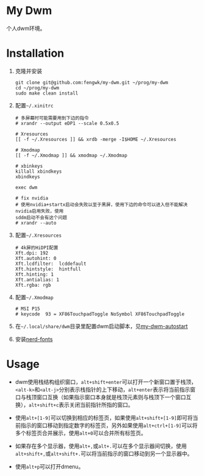 # My Dwm

个人dwm环境。

# Installation

1. 克隆并安装

    ```shell
    git clone git@github.com:fengwk/my-dwm.git ~/prog/my-dwm
    cd ~/prog/my-dwm
    sudo make clean install
    ```

1. 配置`~/.xinitrc`

   ```shell
   # 多屏幕时可能需要用到下边的指令
   # xrandr --output eDP1 --scale 0.5x0.5

   # Xresources
   [[ -f ~/.Xresources ]] && xrdb -merge -I$HOME ~/.Xresources

   # Xmodmap
   [[ -f ~/.Xmodmap ]] && xmodmap ~/.Xmodmap

   # xbinkeys
   killall xbindkeys
   xbindkeys

   exec dwm

   # fix nvidia
   # 使用nvidia+startx启动会失败以至于黑屏，使用下边的命令可以进入但不能解决nvidia启用失败，使用
   sddm启动不会有这个问题
   # xrandr --auto
   ```

1. 配置`~/.Xresources`

   ```shell
   # 4k屏的HiDPI配置
   Xft.dpi: 192
   Xft.autohint: 0
   Xft.lcdfilter:  lcddefault
   Xft.hintstyle:  hintfull
   Xft.hinting: 1
   Xft.antialias: 1
   Xft.rgba: rgb
   ```

1. 配置`~/.Xmodmap`

   ```shell
   # MSI P15
   # keycode  93 = XF86TouchpadToggle NoSymbol XF86TouchpadToggle
   ```

1. 在`~/.local/share/dwm`目录里配置dwm启动脚本，见[my-dwm-autostart](https://github.com/fengwk/my-dwm-autostart)

1. 安装[nerd-fonts](https://github.com/ryanoasis/nerd-fonts)

# Usage

- dwm使用栈结构组织窗口，`alt+shift+enter`可以打开一个新窗口置于栈顶，`<alt-k>`和`<alt-j>`分别表示栈指针的上下移动，`alt+enter`表示将当前指示窗口与栈顶窗口互换（如果指示窗口本身就是栈顶元素则与栈顶下一个窗口互换），`alt+shift+c`表示关闭当前指针所指的窗口。

- 使用`alt+[1-9]`可以切换到相应的标签页，如果使用`alt+shift+[1-9]`即可将当前指示的窗口移动到指定数字的标签页，另外如果使用`alt+ctrl+[1-9]`可以将多个标签页合并展示，使用`alt+0`可以合并所有标签页。

- 如果存在多个显示器，使用`alt+,`或`alt+.`可以在多个显示器间切换，使用`alt+shift+,`或`alt+shift+.`可以将当前指示的窗口移动到另一个显示器中。

- 使用`alt+p`可以打开dmenu。
